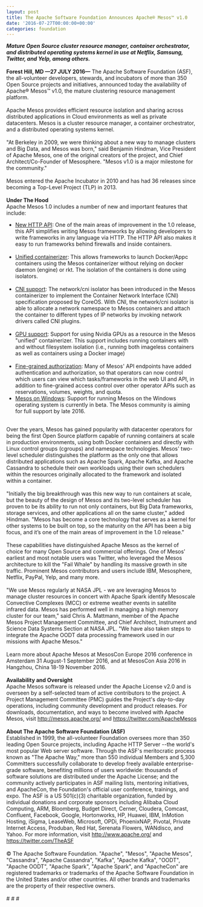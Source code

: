 ```yaml
---
layout: post
title: The Apache Software Foundation Announces Apache® Mesos™ v1.0
date: '2016-07-27T00:00:00+00:00'
categories: foundation
---
```

<div><b><i>Mature Open Source cluster resource manager, container orchestrator, and distributed operating systems kernel in use at Netflix, Samsung, Twitter, and Yelp, among others.</i></b></div> 
  <div><b><br /></b></div> 
  <div><b>Forest Hill, MD —27 JULY 2016—</b> The Apache Software Foundation (ASF), the all-volunteer developers, stewards, and incubators of more than 350 Open Source projects and initiatives, announced today the availability of Apache® Mesos™ v1.0, the mature clustering resource management platform.</div> 
  <div><br /></div> 
  <div>Apache Mesos provides efficient resource isolation and sharing across distributed applications in Cloud environments as well as private datacenters. Mesos is a cluster resource manager, a container orchestrator, and a distributed operating systems kernel.</div> 
  <div><br /></div> 
  <div>&quot;At Berkeley in 2009, we were thinking about a new way to manage clusters and Big Data, and Mesos was born,&quot; said Benjamin Hindman, Vice President of Apache Mesos, one of the original creators of the project, and Chief Architect/Co-Founder of Mesosphere. &quot;Mesos v1.0 is a major milestone for the community.&quot;</div> 
  <div><br /></div> 
  <div>Mesos entered the Apache Incubator in 2010 and has had 36 releases since becoming a Top-Level Project (TLP) in 2013.</div> 
  <div><br /></div> 
  <div><b>Under The Hood</b></div> 
  <div>Apache Mesos 1.0 includes a number of new and important features that include:</div> 
  <div> 
    <ul> 
      <li><u>New HTTP API</u>: One of the main areas of improvement in the 1.0 release, this API simplifies writing Mesos frameworks by allowing developers to write frameworks in any language via HTTP. The HTTP API also makes it easy to run frameworks behind firewalls and inside containers.<br /><br /></li> 
      <li><u>Unified containerizer</u>: This allows frameworks to launch Docker/Appc containers using the Mesos containerizer without relying on docker daemon (engine) or rkt. The isolation of the containers is done using isolators.<br /><br /></li> 
      <li><u>CNI support</u>: The network/cni isolator has been introduced in the Mesos containerizer to implement the Container Network Interface (CNI) specification proposed by CoreOS. With CNI, the network/cni isolator is able to allocate a network namespace to Mesos containers and attach the container to different types of IP networks by invoking network drivers called CNI plugins.<br /><br /></li> 
      <li><u>GPU support</u>: Support for using Nvidia GPUs as a resource in the Mesos &quot;unified&quot; containerizer. This support includes running containers with and without filesystem isolation (i.e., running both imageless containers as well as containers using a Docker image)<br /><br /></li> 
      <li><u>Fine-grained authorization</u>: Many of Mesos' API endpoints have added authentication and authorization, so that operators can now control which users can view which tasks/frameworks in the web UI and API, in addition to fine-grained access control over other operator APIs such as reservations, volumes, weights, and quota.</li> 
      <li><u>Mesos on Windows</u>: Support for running Mesos on the Windows operating system is currently in beta. The Mesos community is aiming for full support by late 2016.</li> 
    </ul> 
  </div> 
  <div><br /></div> 
  <div>Over the years, Mesos has gained popularity with datacenter operators for being the first Open Source platform capable of running containers at scale in production environments, using both Docker containers and directly with Linux control groups (cgroups) and namespace technologies. Mesos' two-level scheduler distinguishes the platform as the only one that allows distributed applications such as Apache Spark, Apache Kafka, and Apache Cassandra to schedule their own workloads using their own schedulers within the resources originally allocated to the framework and isolated within a container.</div> 
  <div><br /></div> 
  <div>&quot;Initially the big breakthrough was this new way to run containers at scale, but the beauty of the design of Mesos and its two-level scheduler has proven to be its ability to run not only containers, but Big Data frameworks, storage services, and other applications all on the same cluster,&quot; added Hindman. &quot;Mesos has become a core technology that serves as a kernel for other systems to be built on top, so the maturity on the API has been a big focus, and it’s one of the main areas of improvement in the 1.0 release.&quot;&nbsp;</div> 
  <div><br /></div> 
  <div>These capabilities have distinguished Apache Mesos as the kernel of choice for many Open Source and commercial offerings. One of Mesos' earliest and most notable users was Twitter, who leveraged the Mesos architecture to kill the &quot;Fail Whale&quot; by handling its massive growth in site traffic. Prominent Mesos contributors and users include IBM, Mesosphere, Netflix, PayPal, Yelp, and many more.</div> 
  <div><br /></div> 
  <div>&quot;We use Mesos regularly at NASA JPL - we are leveraging Mesos to manage cluster resources in concert with Apache Spark identify Mesoscale Convective Complexes (MCC) or extreme weather events in satellite infrared data. Mesos has performed well in managing a high memory cluster for our team,&quot; said Chris A. Mattmann, member of the Apache Mesos Project Management Committee, and Chief Architect, Instrument and Science Data Systems Section at NASA JPL. &quot;We have also taken steps to integrate the Apache OODT data processing framework used in our missions with Apache Mesos.&quot;</div> 
  <div><br /></div> 
  <div>Learn more about Apache Mesos at MesosCon Europe 2016 conference in Amsterdam 31 August-1 September 2016, and at MesosCon Asia 2016 in Hangzhou, China 18-19 November 2016.</div> 
  <div><br /></div> 
  <div><b>Availability and Oversight</b></div> 
  <div>Apache Mesos software is released under the Apache License v2.0 and is overseen by a self-selected team of active contributors to the project. A Project Management Committee (PMC) guides the Project's day-to-day operations, including community development and product releases. For downloads, documentation, and ways to become involved with Apache Mesos, visit <a href="http://mesos.apache.org/">http://mesos.apache.org/</a> and <a href="https://twitter.com/ApacheMesos">https://twitter.com/ApacheMesos</a></div> 
  <div><br /></div> 
  <div><b>About The Apache Software Foundation (ASF)</b></div> 
  <div>Established in 1999, the all-volunteer Foundation oversees more than 350 leading Open Source projects, including Apache HTTP Server --the world's most popular Web server software. Through the ASF's meritocratic process known as &quot;The Apache Way,&quot; more than 550 individual Members and 5,300 Committers successfully collaborate to develop freely available enterprise-grade software, benefiting millions of users worldwide: thousands of software solutions are distributed under the Apache License; and the community actively participates in ASF mailing lists, mentoring initiatives, and ApacheCon, the Foundation's official user conference, trainings, and expo. The ASF is a US 501(c)(3) charitable organization, funded by individual donations and corporate sponsors including Alibaba Cloud Computing, ARM, Bloomberg, Budget Direct, Cerner, Cloudera, Comcast, Confluent, Facebook, Google, Hortonworks, HP, Huawei, IBM, InMotion Hosting, iSigma, LeaseWeb, Microsoft, OPDi, PhoenixNAP, Pivotal, Private Internet Access, Produban, Red Hat, Serenata Flowers, WANdisco, and Yahoo. For more information, visit <a href="http://www.apache.org/">http://www.apache.org/</a> and <a href="https://twitter.com/TheASF">https://twitter.com/TheASF</a></div> 
  <div><br /></div> 
  <div>© The Apache Software Foundation. &quot;Apache&quot;, &quot;Mesos&quot;, &quot;Apache Mesos&quot;, &quot;Cassandra&quot;, &quot;Apache Cassandra&quot;, &quot;Kafka&quot;, &quot;Apache Kafka&quot;, &quot;OODT&quot;, &quot;Apache OODT&quot;, &quot;Apache Spark&quot;, &quot;Apache Spark&quot;, and &quot;ApacheCon&quot; are registered trademarks or trademarks of the Apache Software Foundation in the United States and/or other countries. All other brands and trademarks are the property of their respective owners.</div> 
  <div><br /></div> 
  <div># # #</div>
